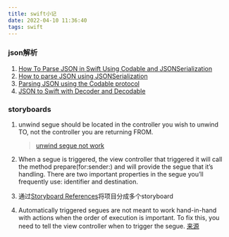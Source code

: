 ```yaml
---
title: swift小记
date: 2022-04-10 11:36:40
tags: swift
---
```

### json解析
1. [How To Parse JSON in Swift Using Codable and JSONSerialization](https://www.advancedswift.com/swift-json-without-swiftyjson/)
2. [How to parse JSON using JSONSerialization](https://www.hackingwithswift.com/example-code/system/how-to-parse-json-using-jsonserialization)
3. [Parsing JSON using the Codable protocol](https://www.hackingwithswift.com/read/7/3/parsing-json-using-the-codable-protocol)
4. [JSON to Swift with Decoder and Decodable](https://swiftunboxed.com/stdlib/json-decoder-decodable/)

### storyboards 
1. unwind segue should be located in the controller you wish to unwind TO, not the controller you are returning FROM. 
    >[unwind segue not work](https://stackoverflow.com/questions/15851247/unwind-segue-not-work)
2. When a segue is triggered, the view controller that triggered it will call the method prepare(for:sender:) and will provide the segue that it’s handling. There are two important properties in the segue you’ll frequently use: identifier and destination.

2. 通过[Storyboard References](https://www.raywenderlich.com/5055396-ios-storyboards-segues-and-more#toc-anchor-017)将项目分成多个storyboard

3. Automatically triggered segues are not meant to work hand-in-hand with actions when the order of execution is important. To fix this, you need to tell the view controller when to trigger the segue.
[来源](https://www.raywenderlich.com/5055396-ios-storyboards-segues-and-more#toc-anchor-013)